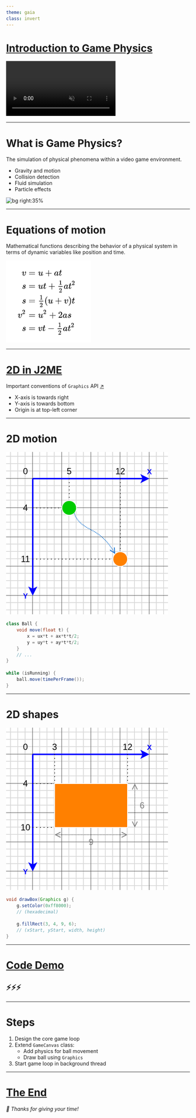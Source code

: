 ```yaml
---
theme: gaia
class: invert
---
```


<a href="https://www.youtube.com/watch?v=qvXKyaDz6Ow&t=17s" target="_blank"><h1>Introduction to Game Physics</h1></a>

<video src="bouncing-ball.webm" autoplay loop muted playsinline>
  <i>This browser does not support WebM videos. 
  Please <a href="bouncing-ball.webm" target="_blank">download it</a> and open in a media player.</i>
</video>

---

# What is Game Physics?

The simulation of physical phenomena within a video game environment.

- Gravity and motion
- Collision detection
- Fluid simulation
- Particle effects

![bg right:35%](https://opengameart.org/sites/default/files/sample_26.png)

---

# Equations of motion

Mathematical functions describing the behavior of a physical system 
in terms of dynamic variables like position and time.

<a href="https://en.wikipedia.org/wiki/Equations_of_motion" target="_blank">
  <p><img alt="Equations of motion" src="motion-eq.png" /></p>
</a>

---

<a href="https://www.youtube.com/watch?v=qvXKyaDz6Ow&t=160s" target="_blank"><h1>2D in J2ME</h1></a>

Important conventions of `Graphics` API <a href="https://nikita36078.github.io/J2ME_Docs/docs/midp-2.0/javax/microedition/lcdui/Graphics.html" target="_blank">↗️</a>
 
- X-axis is towards right
- Y-axis is towards bottom
- Origin is at top-left corner

---

# 2D motion

![bg right auto](motion-xy.png)

<style>
pre {
  background-color: #000;
}
</style>

```java
class Ball {
    void move(float t) {
        x = ux*t + ax*t*t/2;
        y = uy*t + ay*t*t/2;
    }
    // ...
}

while (isRunning) {
    ball.move(timePerFrame());
}
```

---

# 2D shapes

![bg right auto](shape-xy.png)

<style>
pre {
  background-color: #000;
}
</style>

```java
void drawBox(Graphics g) {
    g.setColor(0xff8000);
    // (hexadecimal)
    
    g.fillRect(3, 4, 9, 6);
    // (xStart, yStart, width, height) 
}
```

---

<a href="https://www.youtube.com/watch?v=qvXKyaDz6Ow&t=362s" target="_blank"><h1>Code Demo</h1></a>

## ⚡⚡⚡

---

# Steps

1. Design the core game loop
2. Extend `GameCanvas` class:
   - Add physics for ball movement
   - Draw ball using `Graphics`
3. Start game loop in background thread

---

<a href="/" target="_blank"><h1>The End</h1></a>

_💟 Thanks for giving your time!_
